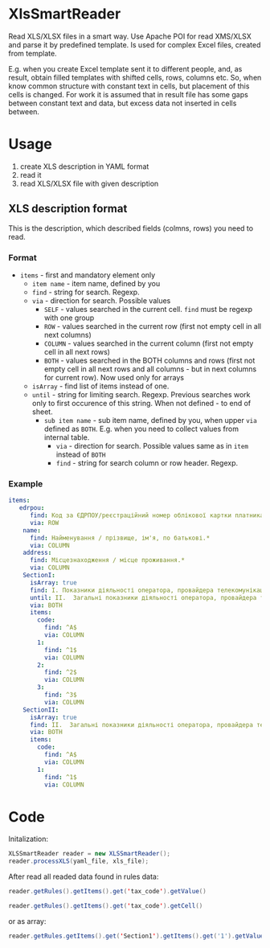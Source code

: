 # XlsSmartReader

Read XLS/XLSX files in a smart way. Use Apache POI for read XMS/XLSX and parse it by predefined template.
Is used for complex Excel files, created from template.

E.g. when you create Excel template sent it to different people, and, as result, obtain filled templates with shifted cells, rows, columns etc. 
So, when know common structure with constant text in cells, but placement of this cells is changed.
For work it is assumed that in result file has some gaps between constant text and data, but excess data not inserted in cells between.

# Usage

1. create XLS description in YAML format
2. read it
3. read XLS/XLSX file with given description

## XLS description format
This is the description, which described fields (colmns, rows) you need to read.

### Format
* `items` - first and mandatory element only<br/>
  * `item name` - item name, defined by you<br/>
  * `find` - string for search. Regexp.<br/>
  * `via` - direction for search. Possible values<br/>
    * `SELF` - values searched in the current cell. `find` must be regexp with one group<br/>
    * `ROW` - values searched in the current row (first not empty cell in all next columns)<br/>
    * `COLUMN` - values searched in the current column (first not empty cell in all next rows)<br/>
    * `BOTH` - values searched in the BOTH columns and rows (first not empty cell in all next rows and all columns - but in next   columns for current row). Now used only for arrays<br/>
  * `isArray` - find list of items instead of one.<br/>
  * `until` - string for limiting search. Regexp. Previous searches work only to first occurence of this string. When not defined - to end of sheet.<br/>
    * `sub item name` - sub item name, defined by you, when upper `via` defined as `BOTH`. E.g. when you need to collect values from internal table.<br/>
      * `via` - direction for search. Possible values same as in `item` instead of `BOTH`<br/>
      * `find` - string for search column or row header. Regexp.<br/>

### Example
```YAML
items:
   edrpou:
      find: Код за ЄДРПОУ/реєстраційний номер облікової картки платника податків(.*)
      via: ROW
    name:
      find: Найменування / прізвище, ім'я, по батькові.*
      via: COLUMN
    address:
      find: Місцезнаходження / місце проживання.*
      via: COLUMN
    SectionI:
      isArray: true
      find: І. Показники діяльності оператора, провайдера телекомунікацій
      until: ІІ.  Загальні показники діяльності оператора, провайдера телекомунікацій
      via: BOTH
      items:
        code:
          find: ^А$
          via: COLUMN
        1:
          find: ^1$
          via: COLUMN
        2:
          find: ^2$
          via: COLUMN
        3:
          find: ^3$
          via: COLUMN
    SectionII:
      isArray: true
      find: ІІ.  Загальні показники діяльності оператора, провайдера телекомунікацій
      via: BOTH
      items:
        code:
          find: ^А$
          via: COLUMN
        1:
          find: ^1$
          via: COLUMN
```
# Code
Initalization:
```java
XLSSmartReader reader = new XLSSmartReader();
reader.processXLS(yaml_file, xls_file);
```

After read all readed data found in rules data:<br/>
```java
reader.getRules().getItems().get('tax_code').getValue()
```
```java
reader.getRules().getItems().get('tax_code').getCell()
```
or as array:<br/>
```java
reader.getRules.getItems().get('Section1').getItems().get('1').getValues()
````
